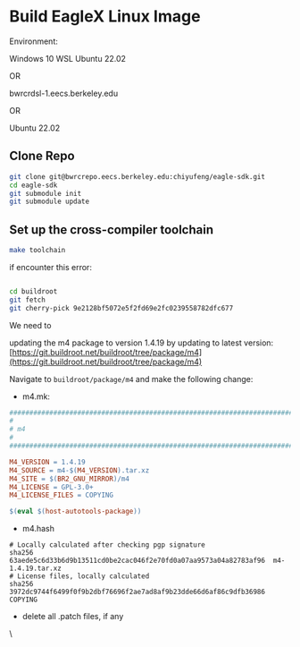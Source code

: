 # Build EagleX Linux Image

Environment:

Windows 10 WSL Ubuntu 22.02

OR

bwrcrdsl-1.eecs.berkeley.edu

OR

Ubuntu 22.02



## Clone Repo

```bash
git clone git@bwrcrepo.eecs.berkeley.edu:chiyufeng/eagle-sdk.git
cd eagle-sdk
git submodule init
git submodule update
```



## Set up the cross-compiler toolchain

```bash
make toolchain
```

if encounter this error:

<figure><img src="https://lh5.googleusercontent.com/EWFO2yK2MAFsLrGdbA_3Yv47RYMHUSRFAZHf6057rwyaQPcGpkW3QM5yy7cOjxyNRXjicqYknjLbvtq05zllLIbjZkXDPKi6bWfvc7qMzqQhBYzKM56-ICA42OpVZlhOLtztrOHSMHciFjbSbZ0YGOO8HKwXMyVgYT0rPJcOY6ng6qipvfo9CFtUo26Ee-qq=s2048" alt=""><figcaption></figcaption></figure>

```bash
cd buildroot
git fetch
git cherry-pick 9e2128bf5072e5f2fd69e2fc0239558782dfc677

```

We need to&#x20;

updating the m4 package to version 1.4.19 by updating to latest version: [https://git.buildroot.net/buildroot/tree/package/m4](https://git.buildroot.net/buildroot/tree/package/m4)



Navigate to `buildroot/package/m4` and make the following change:

* m4.mk:

```makefile
################################################################################
#
# m4
#
################################################################################

M4_VERSION = 1.4.19
M4_SOURCE = m4-$(M4_VERSION).tar.xz
M4_SITE = $(BR2_GNU_MIRROR)/m4
M4_LICENSE = GPL-3.0+
M4_LICENSE_FILES = COPYING

$(eval $(host-autotools-package))
```

* m4.hash

```
# Locally calculated after checking pgp signature
sha256  63aede5c6d33b6d9b13511cd0be2cac046f2e70fd0a07aa9573a04a82783af96  m4-1.4.19.tar.xz
# License files, locally calculated
sha256  3972dc9744f6499f0f9b2dbf76696f2ae7ad8af9b23dde66d6af86c9dfb36986  COPYING
```

* delete all .patch files, if any





\

















